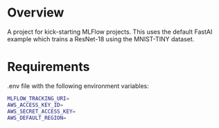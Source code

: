 # Overview

A project for kick-starting MLFlow projects. This uses the default FastAI example which trains a ResNet-18 using the MNIST-TINY dataset.

# Requirements

.env file with the following environment variables:
``` bash
MLFLOW_TRACKING_URI=
AWS_ACCESS_KEY_ID=
AWS_SECRET_ACCESS_KEY=
AWS_DEFAULT_REGION=
```